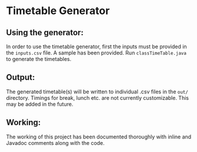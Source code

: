 # Timetable Generator
## Using the generator:
In order to use the timetable generator, first the inputs must be provided in the `inputs.csv` file. A sample has been provided. Run `classTimeTable.java` to generate the timetables.
## Output:
The generated timetable(s) will be written to individual .csv files in the `out/` directory. Timings for break, lunch etc. are not currently customizable. This may be added in the future.

## Working:
The working of this project has been documented thoroughly with inline and Javadoc comments along with the code.